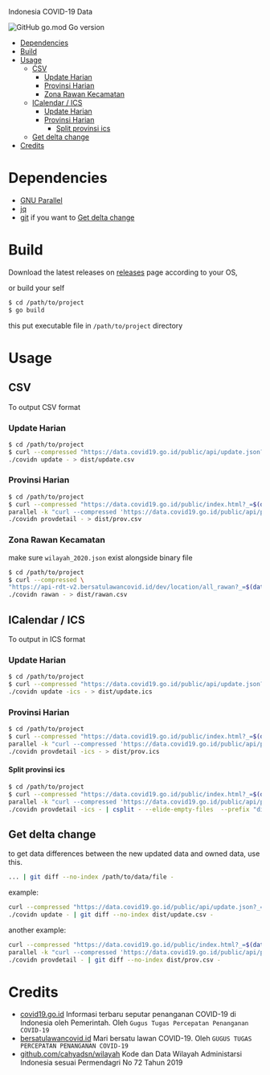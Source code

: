 Indonesia COVID-19 Data

![GitHub go.mod Go version](https://img.shields.io/github/go-mod/go-version/aiosk/covidn)

- [Dependencies](#dependencies)
- [Build](#build)
- [Usage](#usage)
  - [CSV](#csv)
    - [Update Harian](#update-harian)
    - [Provinsi Harian](#provinsi-harian)
    - [Zona Rawan Kecamatan](#zona-rawan-kecamatan)
  - [ICalendar / ICS](#icalendar--ics)
    - [Update Harian](#update-harian-1)
    - [Provinsi Harian](#provinsi-harian-1)
      - [Split provinsi ics](#split-provinsi-ics)
  - [Get delta change](#get-delta-change)
- [Credits](#credits)

# Dependencies
- [GNU Parallel](https://www.gnu.org/software/parallel/)
- [jq](https://stedolan.github.io/jq/)
- [git](https://git-scm.com/) if you want to [Get delta change](#get-delta-change)

# Build

Download the latest releases on [releases](https://github.com/aiosk/covidn/releases) page according to your OS,

or build your self

```sh
$ cd /path/to/project
$ go build
```
this put executable file in `/path/to/project` directory

# Usage
## CSV
To output CSV format
### Update Harian
```sh
$ cd /path/to/project
$ curl --compressed "https://data.covid19.go.id/public/api/update.json?_=$(date +%s%3N)" |
./covidn update - > dist/update.csv
```

### Provinsi Harian
```sh
$ cd /path/to/project
$ curl --compressed "https://data.covid19.go.id/public/index.html?_=$(date +%s%3N)" |  ./covidn prov - |
parallel -k "curl --compressed 'https://data.covid19.go.id/public/api/prov_detail_{}.json?_=$(date +%s%3N)'" | jq -s 'flatten' |
./covidn provdetail - > dist/prov.csv
```

### Zona Rawan Kecamatan
make sure `wilayah_2020.json` exist alongside binary file
<!-- ```sh
-H "Host:api-rdt-v2.bersatulawancovid.id" \
-H "Connection:Keep-Alive" \
``` -->

```sh
$ cd /path/to/project
$ curl --compressed \
"https://api-rdt-v2.bersatulawancovid.id/dev/location/all_rawan?_=$(date +%s%3N)" |
./covidn rawan - > dist/rawan.csv
```

## ICalendar / ICS
To output in ICS format
### Update Harian
```sh
$ cd /path/to/project
$ curl --compressed "https://data.covid19.go.id/public/api/update.json?_=$(date +%s%3N)" |
./covidn update -ics - > dist/update.ics
```

### Provinsi Harian
```sh
$ cd /path/to/project
$ curl --compressed "https://data.covid19.go.id/public/index.html?_=$(date +%s%3N)" |  ./covidn prov - |
parallel -k "curl --compressed 'https://data.covid19.go.id/public/api/prov_detail_{}.json?_=$(date +%s%3N)'" | jq -s 'flatten' |
./covidn provdetail -ics - > dist/prov.ics
```
#### Split provinsi ics
```sh
$ cd /path/to/project
$ curl --compressed "https://data.covid19.go.id/public/index.html?_=$(date +%s%3N)" |  ./covidn prov - |
parallel -k "curl --compressed 'https://data.covid19.go.id/public/api/prov_detail_{}.json?_=$(date +%s%3N)'" | jq -s 'flatten' |
./covidn provdetail -ics - | csplit - --elide-empty-files  --prefix "dist/prov-" --suffix-format '%02d.ics' '/BEGIN:VCALENDAR/' '{*}'
```

## Get delta change
to get data differences between the new updated data and owned data, use this.
```sh
... | git diff --no-index /path/to/data/file -
```

example:
```sh
curl --compressed "https://data.covid19.go.id/public/api/update.json?_=$(date +%s%3N)" |
./covidn update - | git diff --no-index dist/update.csv -
```

another example:
```sh
curl --compressed "https://data.covid19.go.id/public/index.html?_=$(date +%s%3N)" |  ./covidn prov - |
parallel -k "curl --compressed 'https://data.covid19.go.id/public/api/prov_detail_{}.json?_=$(date +%s%3N)'" | jq -s 'flatten' |
./covidn provdetail - | git diff --no-index dist/prov.csv -
```

# Credits
- [covid19.go.id](https://covid19.go.id/peta-sebaran)
  Informasi terbaru seputar penanganan COVID-19 di Indonesia oleh Pemerintah. Oleh `Gugus Tugas Percepatan Penanganan COVID-19`
- [bersatulawancovid.id](https://www.bersatulawancovid.id/)
  Mari bersatu lawan COVID-19. Oleh `GUGUS TUGAS PERCEPATAN PENANGANAN COVID-19`
- [github.com/cahyadsn/wilayah](https://github.com/cahyadsn/wilayah)
  Kode dan Data Wilayah Administarsi Indonesia sesuai Permendagri No 72 Tahun 2019